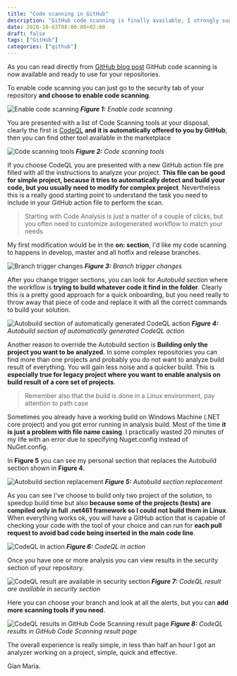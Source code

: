 ```yaml
---
title: "Code scanning in GitHub"
description: "GitHub code scanning is finally available, I strongly suggest you to have a look at it"
date: 2020-10-03T08:00:00+02:00
draft: false
tags: ["GitHub"]
categories: ["github"]
---
```


As you can read directly from [GitHub blog post](https://github.blog/2020-09-30-code-scanning-is-now-available/) GitHub code scanning is now available and ready to use for your repositories.

To enable code scanning you can just go to the security tab of your repository **and choose to enable code scanning**.

![Enable code scanning](../images/enable-code-scanning-gh.png)
***Figure 1:*** *Enable code scanning*

You are presented with a list of Code Scanning tools at your disposal, clearly the first is [CodeQL](https://securitylab.github.com/tools/codeql) **and it is automatically offered to you by GitHub**, then you can find other tool available in the marketplace

![Code scanning tools](../images/code-scanning-tools.png)
***Figure 2:*** *Code scanning tools*

If you choose CodeQL you are presented with a new GitHub action file pre filled with all the instructions to analyze your project. **This file can be good for simple project, because it tries to automatically detect and build your code, but you usually need to modify for complex project**. Nevertheless this is a really good starting point to understand the task you need to include in your GitHub action file to perform the scan.

> Starting with Code Analysis is just a matter of a couple of clicks, but you often need to customize autogenerated workflow to match your needs

My first modification would be in the **on: section**, I'd like my code scanning to happens in develop, master and all hotfix and release branches.

![Branch trigger changes](../images/code-scanning-branch-triggers.png)
***Figure 3:*** *Branch trigger changes*

After you change trigger sections, you can look for *Autobuild section* where the workflow is **trying to build whatever code it find in the folder**. Clearly this is a pretty good approach for a quick onboarding, but you need really to throw away that piece of code and replace it with all the correct commands to build your solution.

![Autobuild section of automatically generated CodeQL action](../images/autobuild-on-gh-actions.png)
***Figure 4:*** *Autobuild section of automatically generated CodeQL action*

Another reason to override the Autobuild section is **Building only the project you want to be analyzed**. In some complex repositories you can find more than one projects and probably you do not want to analyze build result of everything. You will gain less noise and a quicker build. This is **especially true for legacy project where you want to enable analysis on build result of a core set of projects**.

> Remember also that the build is done in a Linux environment, pay attention to path case

Sometimes you already have a working build on Windows Machine (.NET core project) and you got error running in analysis build. Most of the time **it is just a problem with file name casing**. I practically wasted 20 minutes of my life with an error due to specifying Nuget.config instead of NuGet.config.

In **Figure 5** you can see my personal section that replaces the Autobuild section shown in **Figure 4**.

![Autobuild section replacement](../images/code-ql-custom-build.png)
***Figure 5:*** *Autobuild section replacement*

As you can see I've choose to build only two project of the solution, to speedup build time but also **because some of the projects (tests) are compiled only in full .net461 framework so I could not build them in Linux**. When everything works ok, you will have a GitHub action that is capable of checking your code with the tool of your choice and can run for **each pull request to avoid bad code being inserted in the main code line**.

![CodeQL in action](../images/code-ql-in-action.png)
***Figure 6:*** *CodeQL in action*

Once you have one or more analysis you can view results in the security section of your repository.

![CodeQL result are available in security section](../images/codeql-analysis-result-on-repository.png)
***Figure 7:*** *CodeQL result are available in security section*

Here you can choose your branch and look at all the alerts, but you can **add more scanning tools if you need**.

![CodeQL results in GitHub Code Scanning result page](../images/codeql-results-and-more-tools.png)
***Figure 8:*** *CodeQL results in GitHub Code Scanning result page*

The overall experience is really simple, in less than half an hour I got an analyzer working on a project, simple, quick and effective. 

Gian Maria.
